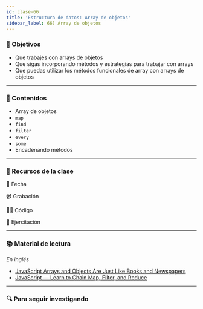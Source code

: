 ```yaml
---
id: clase-66
title: 'Estructura de datos: Array de objetos'
sidebar_label: 66) Array de objetos
---
```


### 🏁 Objetivos

- Que trabajes con arrays de objetos
- Que sigas incorporando métodos y estrategias para trabajar con arrays
- Que puedas utilizar los métodos funcionales de array con arrays de objetos

---

### 📝 Contenidos

- Array de objetos
- `map`
- `find`
- `filter`
- `every`
- `some`
- Encadenando métodos

---

### 🚀 Recursos de la clase

📆 Fecha

📹 Grabación

👩‍💻 Código

💪 Ejercitación

---

### 📚 Material de lectura

_En inglés_

- [JavaScript Arrays and Objects Are Just Like Books and Newspapers](https://blog.codeanalogies.com/2017/04/29/javascript-arrays-and-objects-are-just-like-books-and-newspapers/)
- [JavaScript — Learn to Chain Map, Filter, and Reduce](https://codeburst.io/javascript-learn-to-chain-map-filter-and-reduce-acd2d0562cd4)

---

### 🔍 Para seguir investigando
